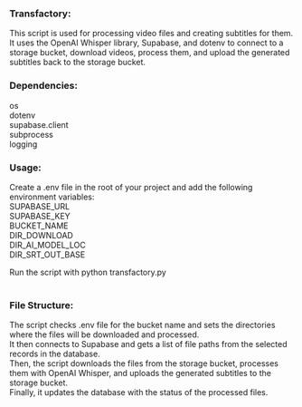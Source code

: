 ### Transfactory:<br />
This script is used for processing video files and creating subtitles for them. It uses the OpenAI Whisper library, Supabase, and dotenv to connect to a storage bucket, download videos, process them, and upload the generated subtitles back to the storage bucket.<br />

### Dependencies:<br />
os<br />
dotenv<br />
supabase.client<br />
subprocess<br />
logging<br />

### Usage:<br />
Create a .env file in the root of your project and add the following environment variables:<br />
SUPABASE_URL<br />
SUPABASE_KEY<br />
BUCKET_NAME<br />
DIR_DOWNLOAD<br />
DIR_AI_MODEL_LOC<br />
DIR_SRT_OUT_BASE<br />

Run the script with python transfactory.py<br />
<br />

### File Structure:<br />
The script checks .env file for the bucket name and sets the directories where the files will be downloaded and processed.<br />
It then connects to Supabase and gets a list of file paths from the selected records in the database.<br />
Then, the script downloads the files from the storage bucket, processes them with OpenAI Whisper, and uploads the generated subtitles to the storage bucket.<br />
Finally, it updates the database with the status of the processed files.<br />
